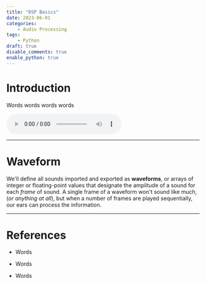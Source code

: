 ```yaml
---
title: "DSP Basics"
date: 2023-06-01
categories:
    - Audio Processing
tags:
    - Python
draft: true
disable_comments: true
enable_python: true
---
```

<!-- Py-Config header -->
<head>
<py-config hidden src="pyconfig.toml">
[[fetch]]
files = ["./audio1.py"]
</py-config>
</head>

<!-- Content -->

# Introduction

Words words words words

<audio controls>
<source alt="example" src="angel.wav" type="audio/wav">
</audio>

<div id="plot" style="width:100%;padding:0px;"></div>

<py-script src="temp.py"></py-script>

<hr>

# Waveform

We'll define all sounds imported and exported as **waveforms**, or arrays of integer or floating-point values that designate the amplitude of a sound for each *frame* of sound. A single frame of a waveform won't sound like much, (*or anything at all*), but when a number of frames are played sequentially, our ears can process the information.

<!-- <img src="" alt="diagram"> -->



<hr>

# References

- Words

- Words

- Words